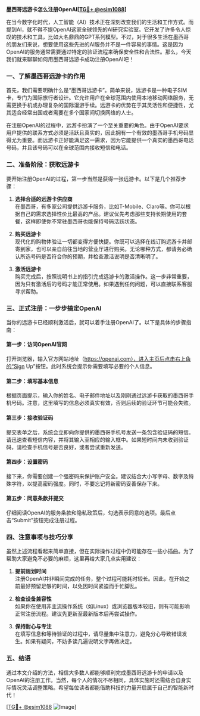 **墨西哥远游卡怎么注册OpenAI[[TG💪+ @esim1088](https://t.me/s/esim1088)]**

在当今数字化时代，人工智能（AI）技术正在深刻改变我们的生活和工作方式。而提到AI，就不得不提OpenAI这家全球领先的AI研究实验室。它开发了许多令人惊叹的技术和工具，比如大名鼎鼎的GPT系列模型。不过，对于很多生活在墨西哥的朋友们来说，想要使用这些先进的AI服务并不是一件容易的事情。这是因为OpenAI的服务通常需要通过特定的验证流程来确保安全性和合法性。那么，今天我们就来聊聊如何用墨西哥远游卡成功注册OpenAI吧！

### 一、了解墨西哥远游卡的作用

首先，我们需要明确什么是“墨西哥远游卡”。简单来说，远游卡是一种电子SIM卡，专门为国际旅行者设计。它允许用户在全球范围内使用本地移动网络服务，无需更换手机或办理复杂的国际漫游手续。远游卡的优势在于其灵活性和便捷性，尤其适合经常出国或者需要在多个国家间切换网络的人士。

在注册OpenAI的过程中，远游卡扮演了一个至关重要的角色。由于OpenAI要求用户提供的联系方式必须是活跃且真实的，因此拥有一个有效的墨西哥手机号码显得尤为重要。而远游卡正好能满足这一需求，因为它能提供一个真实的墨西哥电话号码，并且该号码可以在全球范围内接收短信和电话。

### 二、准备阶段：获取远游卡

要开始注册OpenAI的过程，第一步当然是获得一张远游卡。以下是几个推荐步骤：

1. **选择合适的远游卡供应商**  
   在墨西哥，有多家公司提供远游卡服务，比如T-Mobile、Claro等。你可以根据自己的需求选择性价比最高的产品。建议优先考虑那些支持长期使用的套餐，这样即使你不常驻墨西哥也能保持号码活跃状态。

2. **购买远游卡**  
   现代化的购物体验让一切都变得方便快捷。你既可以选择在线订购远游卡并邮寄到家，也可以亲自前往当地的营业厅进行购买。无论哪种方式，都请务必确认所选号码是否符合你的预期，并检查激活说明是否清晰明了。

3. **激活远游卡**  
   购买完成后，按照说明书上的指引完成远游卡的激活操作。这一步非常重要，因为只有激活后的号码才能正常使用。如果遇到任何问题，可以直接联系客服寻求帮助。

### 三、正式注册：一步步搞定OpenAI

当你的远游卡已经顺利激活后，就可以着手注册OpenAI了。以下是具体的步骤指南：

#### 第一步：访问OpenAI官网
打开浏览器，输入官方网站地址（https://openai.com），进入主页后点击右上角的“Sign Up”按钮。此时系统会提示你需要填写必要的个人信息。

#### 第二步：填写基本信息
根据页面提示，输入你的姓名、电子邮件地址以及刚刚通过远游卡获取的墨西哥手机号码。注意，这里填写的信息必须真实有效，否则后续的验证环节可能会失败。

#### 第三步：接收验证码
提交表单之后，系统会立即向你提供的墨西哥手机号发送一条包含验证码的短信。请迅速查看短信内容，并将其输入至相应的输入框中。如果短时间内未收到验证码，请检查手机信号是否良好，或者尝试重新发送。

#### 第四步：设置密码
接下来，你需要创建一个强密码来保护账户安全。建议结合大小写字母、数字及特殊字符，以提高密码强度。同时，不要忘记将新密码妥善保存下来。

#### 第五步：同意条款并提交
仔细阅读OpenAI的服务条款和隐私政策后，勾选表示同意的选项。最后点击“Submit”按钮完成注册过程。

### 四、注意事项与技巧分享

虽然上述流程看起来简单直接，但在实际操作过程中仍可能存在一些小插曲。为了帮助大家避免不必要的麻烦，这里再给大家几点实用建议：

1. **提前规划时间**  
   注册OpenAI并非瞬间完成的任务，整个过程可能耗时较长。因此，在开始之前最好预留足够的时间，以免因时间紧迫而手忙脚乱。

2. **检查设备兼容性**  
   如果你在使用非主流操作系统（如Linux）或浏览器版本较旧，则有可能影响正常注册流程。建议先更新至最新版本后再尝试操作。

3. **保持耐心与专注**  
   在填写信息和等待验证的过程中，请尽量集中注意力，避免分心导致错误发生。如果有疑问，不妨多读几遍说明文字再做决定。

### 五、结语

通过本文介绍的方法，相信大多数人都能够顺利完成墨西哥远游卡的申请以及OpenAI的注册工作。当然，每个人的情况不尽相同，具体实施时还需结合自身实际情况灵活调整策略。希望每位读者都能借助科技的力量开启属于自己的智能新时代！

[[TG💪+ @esim1088](https://t.me/s/esim1088) ![Image](https://i.postimg.cc/4NQfJmqS/Snipaste-2025-05-13-00-14-12.png)]